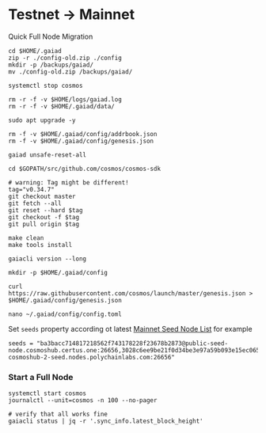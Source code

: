 # Testnet -> Mainnet

Quick Full Node Migration

```
cd $HOME/.gaiad
zip -r ./config-old.zip ./config
mkdir -p /backups/gaiad/
mv ./config-old.zip /backups/gaiad/

systemctl stop cosmos

rm -r -f -v $HOME/logs/gaiad.log
rm -r -f -v $HOME/.gaiad/data/

sudo apt upgrade -y

rm -f -v $HOME/.gaiad/config/addrbook.json 
rm -f -v $HOME/.gaiad/config/genesis.json

gaiad unsafe-reset-all

cd $GOPATH/src/github.com/cosmos/cosmos-sdk

# warning: Tag might be different!
tag="v0.34.7"
git checkout master
git fetch --all
git reset --hard $tag
git checkout -f $tag
git pull origin $tag

make clean 
make tools install

gaiacli version --long

mkdir -p $HOME/.gaiad/config

curl https://raw.githubusercontent.com/cosmos/launch/master/genesis.json > $HOME/.gaiad/config/genesis.json

nano ~/.gaiad/config/config.toml
```

Set `seeds` property according ot latest [Mainnet Seed Node List](https://github.com/cosmos/launch#seed-nodes) for example


```
seeds = "ba3bacc714817218562f743178228f23678b2873@public-seed-node.cosmoshub.certus.one:26656,3028c6ee9be21f0d34be3e97a59b093e15ec0658@91.205.173.168:26656,6be0856f6365559fdc2e9e97a07d609f754632b0@cosmos-cosmoshub-2-seed.nodes.polychainlabs.com:26656"
```

### Start a Full Node

```
systemctl start cosmos
journalctl --unit=cosmos -n 100 --no-pager

# verify that all works fine
gaiacli status | jq -r '.sync_info.latest_block_height'
```
